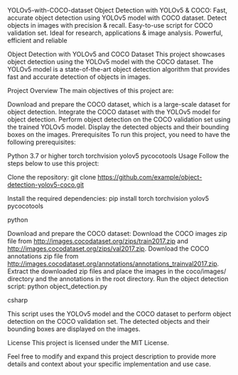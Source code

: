 YOLOv5-with-COCO-dataset
Object Detection with YOLOv5 & COCO: Fast, accurate object detection using YOLOv5 model with COCO dataset. Detect objects in images with precision & recall. Easy-to-use script for COCO validation set. Ideal for research, applications & image analysis. Powerful, efficient and reliable

Object Detection with YOLOv5 and COCO Dataset
This project showcases object detection using the YOLOv5 model with the COCO dataset. The YOLOv5 model is a state-of-the-art object detection algorithm that provides fast and accurate detection of objects in images.

Project Overview
The main objectives of this project are:

Download and prepare the COCO dataset, which is a large-scale dataset for object detection.
Integrate the COCO dataset with the YOLOv5 model for object detection.
Perform object detection on the COCO validation set using the trained YOLOv5 model.
Display the detected objects and their bounding boxes on the images.
Prerequisites
To run this project, you need to have the following prerequisites:

Python 3.7 or higher
torch
torchvision
yolov5
pycocotools
Usage
Follow the steps below to use this project:

Clone the repository:
git clone https://github.com/example/object-detection-yolov5-coco.git

Install the required dependencies:
pip install torch torchvision yolov5 pycocotools

python

Download and prepare the COCO dataset:
Download the COCO images zip file from http://images.cocodataset.org/zips/train2017.zip and http://images.cocodataset.org/zips/val2017.zip.
Download the COCO annotations zip file from http://images.cocodataset.org/annotations/annotations_trainval2017.zip.
Extract the downloaded zip files and place the images in the coco/images/ directory and the annotations in the root directory.
Run the object detection script:
python object_detection.py

csharp

This script uses the YOLOv5 model and the COCO dataset to perform object detection on the COCO validation set. The detected objects and their bounding boxes are displayed on the images.

License
This project is licensed under the MIT License.

Feel free to modify and expand this project description to provide more details and context about your specific implementation and use case.
